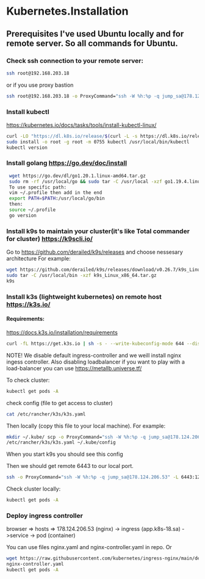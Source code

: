# Kubernetes.Installation

## Prerequisites I've used Ubuntu locally and for remote server. So all commands for Ubuntu.

### Check ssh connection to your remote server:

```bash
ssh root@192.168.203.18
```

or if you use proxy bastion

```bash
ssh root@192.168.203.18 -o ProxyCommand="ssh -W %h:%p -q jump_sa@178.124.206.53"
```

### Install kubectl

https://kubernetes.io/docs/tasks/tools/install-kubectl-linux/

```bash
curl -LO "https://dl.k8s.io/release/$(curl -L -s https://dl.k8s.io/release/stable.txt)/bin/linux/amd64/kubectl"
sudo install -o root -g root -m 0755 kubectl /usr/local/bin/kubectl
kubectl version
```

### Install golang https://go.dev/doc/install

  ```bash
   wget https://go.dev/dl/go1.20.1.linux-amd64.tar.gz
   sudo rm -rf /usr/local/go && sudo tar -C /usr/local -xzf go1.19.4.linux-amd64.tar.gz
   To use specific path:
   vim ~/.profile then add in the end
   export PATH=$PATH:/usr/local/go/bin
   then:
   source ~/.profile
   go version
   ```

### Install k9s to maintain your cluster(it's like Total commander for cluster) https://k9scli.io/

Go to https://github.com/derailed/k9s/releases and choose nessesary architecture For example:

```bash
wget https://github.com/derailed/k9s/releases/download/v0.26.7/k9s_Linux_x86_64.tar.gz
sudo tar -C /usr/local/bin -xzf k9s_Linux_x86_64.tar.gz
k9s
```

### Install k3s (lightweight kubernetes) on remote host https://k3s.io/

#### Requirements:

https://docs.k3s.io/installation/requirements
```bash
curl -fL https://get.k3s.io | sh -s - --write-kubeconfig-mode 644 --disable traefik --disable servicelb 
```
NOTE! We disable default ingress-controller and we weill install nginx ingess controller. 
Also disabling loadbalancer if you want to play with a load-balancer you can use https://metallb.universe.tf/

To check cluster:
```bash
kubectl get pods -A
```

check config (file to get access to cluster)
```bash
cat /etc/rancher/k3s/k3s.yaml 
```
Then locally (copy this file to your local machine). For example:
```bash
mkdir ~/.kube/ scp -o ProxyCommand="ssh -W %h:%p -q jump_sa@178.124.206.53" root@192.168.203.XX:
/etc/rancher/k3s/k3s.yaml ~/.kube/config
```
When you start k9s you should see this config

Then we should get remote 6443 to our local port.
```bash
ssh -o ProxyCommand="ssh -W %h:%p -q jump_sa@178.124.206.53" -L 6443:127.0.0.1:6443 root@192.168.203.XX -f -N
```

Check cluster locally:
```bash
kubectl get pods -A
```
### Deploy ingress controller 

browser => hosts => 178.124.206.53 (nginx) -> ingress (app.k8s-18.sa) ->service -> pod (container)

You can use files nginx.yaml and nginx-controller.yaml in repo. Or
```bash
wget https://raw.githubusercontent.com/kubernetes/ingress-nginx/main/deploy/static/provider/baremetal/deploy.yaml -O
nginx-controller.yaml
kubectl get pods -A
```
